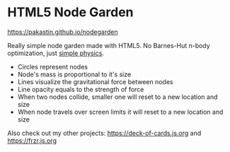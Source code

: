 # HTML5 Node Garden

https://pakastin.github.io/nodegarden

Really simple node garden made with HTML5. No Barnes-Hut n-body optimization, just [simple physics](https://github.com/pakastin/nodegarden/blob/master/scripts/index.js#L102).

- Circles represent nodes
- Node's mass is proportional to it's size
- Lines visualize the gravitational force between nodes
- Line opacity equals to the strength of force
- When two nodes collide, smaller one will reset to a new location and size
- When node travels over screen limits it will reset to a new location and size

Also check out my other projects: https://deck-of-cards.js.org and https://frzr.js.org
